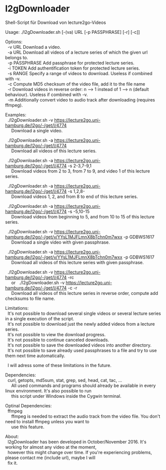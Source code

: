 # l2gDownloader
Shell-Script für Download von lecture2go-Videos  
  
Usage: ./l2gDownloader.sh [-(va) URL [-p PASSPHRASE] [-r] [-c]]  
  
Options:  
&nbsp;&nbsp;-v URL        Download a video.  
&nbsp;&nbsp;-a URL        Download all videos of a lecture series of which the given url belongs to.  
&nbsp;&nbsp;-p PASSPHRASE Add passphrase for protected lecture series.  
&nbsp;&nbsp;-i TOKEN      Add authentification token for protected lecture series.  
&nbsp;&nbsp;-s RANGE      Specify a range of videos to download. Useless if combined with -v.  
&nbsp;&nbsp;-c            Compute MD5 checksum of the video file, add it to the file name  
&nbsp;&nbsp;-r            Download videos in reverse order: n --> 1 instead of 1 --> n (default behaviour). Useless if combined with -v.  
&nbsp;&nbsp;-m            Additionally convert video to audio track after downloading (requires ffmpeg).  
  
Examples:  
&nbsp;&nbsp;./l2gDownloader.sh -v https://lecture2go.uni-hamburg.de/l2go/-/get/l/4774  
&nbsp;&nbsp;&nbsp;&nbsp;&nbsp;Download a single video.  
  
&nbsp;&nbsp;./l2gDownloader.sh -a https://lecture2go.uni-hamburg.de/l2go/-/get/l/4774  
&nbsp;&nbsp;&nbsp;&nbsp;&nbsp;Download all videos of this lecture series.  
  
&nbsp;&nbsp;./l2gDownloader.sh -a https://lecture2go.uni-hamburg.de/l2go/-/get/l/4774 -s 2-3,7-9,1  
&nbsp;&nbsp;&nbsp;&nbsp;&nbsp;Download videos from 2 to 3, from 7 to 9, and video 1 of this lecture series.  
  
&nbsp;&nbsp;./l2gDownloader.sh -a https://lecture2go.uni-hamburg.de/l2go/-/get/l/4774 -s 1,2,8-  
&nbsp;&nbsp;&nbsp;&nbsp;&nbsp;Download videos 1, 2, and from 8 to end of this lecture series.  
  
&nbsp;&nbsp;./l2gDownloader.sh -a https://lecture2go.uni-hamburg.de/l2go/-/get/l/4774 -s -5,10-15  
&nbsp;&nbsp;&nbsp;&nbsp;&nbsp;Download videos from beginning to 5, and from 10 to 15 of this lecture series.  
  
&nbsp;&nbsp;./l2gDownloader.sh -v https://lecture2go.uni-hamburg.de/l2go/-/get/v/YYsL1MJFLmnX8bTchn0m7wxx -p GDBWS1617  
&nbsp;&nbsp;&nbsp;&nbsp;&nbsp;Download a single video with given passphrase.  
  
&nbsp;&nbsp;./l2gDownloader.sh -a https://lecture2go.uni-hamburg.de/l2go/-/get/v/YYsL1MJFLmnX8bTchn0m7wxx -p GDBWS1617  
&nbsp;&nbsp;&nbsp;&nbsp;&nbsp;Download all videos of this lecture series with given passphrase.
  
&nbsp;&nbsp;./l2gDownloader.sh -v https://lecture2go.uni-hamburg.de/l2go/-/get/l/4774 -rc  
&nbsp;&nbsp;&nbsp;&nbsp;&nbsp;or
&nbsp;&nbsp;./l2gDownloader.sh -v https://lecture2go.uni-hamburg.de/l2go/-/get/l/4774 -c -r  
&nbsp;&nbsp;&nbsp;&nbsp;&nbsp;Download all videos of this lecture series in reverse order, compute add checksums to file name.
  
Limitations:  
&nbsp;&nbsp;It's not possible to download several single videos or several lecture series in a single execution of the script.  
&nbsp;&nbsp;It's not possible to download just the newly added videos from a lecture series.  
&nbsp;&nbsp;It's not possible to view the download progress.  
&nbsp;&nbsp;It's not possible to continue canceled downloads.  
&nbsp;&nbsp;It's not possible to save the downloaded videos into another directory.  
&nbsp;&nbsp;It's not possible to save already used passphrases to a file and try to use them next time automatically.  
  
&nbsp;&nbsp;I will adress some of these limitations in the future.
  
Dependencies:  
&nbsp;&nbsp;curl, getopts, md5sum, stat, grep, sed, head, cat, tac, ...  
&nbsp;&nbsp;&nbsp;&nbsp;&nbsp;All used commands and programs should already be available in every linux environment. It's also possible to run  
&nbsp;&nbsp;&nbsp;&nbsp;&nbsp;this script under Windows inside the Cygwin terminal.  
  
Optinal Dependencies:  
&nbsp;&nbsp;ffmpeg  
&nbsp;&nbsp;&nbsp;&nbsp;&nbsp;ffmpeg is needed to extract the audio track from the video file. You don't need to install ffmpeg unless you want to  
&nbsp;&nbsp;&nbsp;&nbsp;&nbsp;use this feature.  
  
About:  
&nbsp;&nbsp;l2gDownloader has been developed in October/November 2016. It's working for almost any video at the moment,  
&nbsp;&nbsp;however this might change over time. If you're experiencing problems, please contact me (include url), maybe I will  
&nbsp;&nbsp;fix it.  
